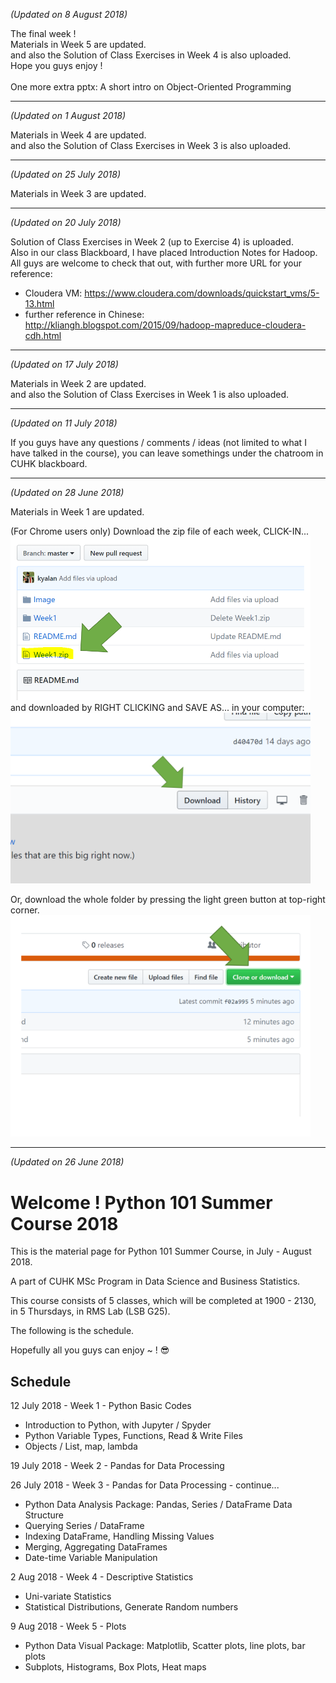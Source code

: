 *(Updated on 8 August 2018)*

The final week ! <br>
Materials in Week 5 are updated. <br>
and also the Solution of Class Exercises in Week 4 is also uploaded. <br>
Hope you guys enjoy ! <br>
<br>
One more extra pptx: A short intro on Object-Oriented Programming <br>

---

*(Updated on 1 August 2018)*

Materials in Week 4 are updated. <br>
and also the Solution of Class Exercises in Week 3 is also uploaded. <br>

---

*(Updated on 25 July 2018)*

Materials in Week 3 are updated. <br>

---

*(Updated on 20 July 2018)*

Solution of Class Exercises in Week 2 (up to Exercise 4) is uploaded. <br>
Also in our class Blackboard, I have placed Introduction Notes for Hadoop. <br>
All guys are welcome to check that out, with further more URL for your reference: <br>

* Cloudera VM: https://www.cloudera.com/downloads/quickstart_vms/5-13.html
* further reference in Chinese: http://kliangh.blogspot.com/2015/09/hadoop-mapreduce-cloudera-cdh.html

---

*(Updated on 17 July 2018)*

Materials in Week 2 are updated. <br>
and also the Solution of Class Exercises in Week 1 is also uploaded. <br>

---

*(Updated on 11 July 2018)*

If you guys have any questions / comments / ideas (not limited to what I have talked in the course), you can leave somethings under the chatroom in CUHK blackboard. <br>

---

*(Updated on 28 June 2018)* 

Materials in Week 1 are updated.

(For Chrome users only) Download the zip file of each week, CLICK-IN... <br>
<img src="https://github.com/kyalan/CUHK-PyTutorial-2018/blob/master/Image/DownloadButton2.PNG" width="480"><br>
and downloaded by RIGHT CLICKING and SAVE AS... in your computer: <br>
<img src="https://github.com/kyalan/CUHK-PyTutorial-2018/blob/master/Image/DownloadButton3.PNG" width="480"><br>

Or, download the whole folder by pressing the light green button at top-right corner. <br>
<img src="https://github.com/kyalan/CUHK-PyTutorial-2018/blob/master/Image/DownloadButton.PNG" width="480">


---

*(Updated on 26 June 2018)* 
# Welcome ! Python 101 Summer Course 2018
This is the material page for Python 101 Summer Course, in July - August 2018.

A part of CUHK MSc Program in Data Science and Business Statistics.


This course consists of 5 classes, which will be completed at 1900 - 2130, in 5 Thursdays, in RMS Lab (LSB G25). 

The following is the schedule.

Hopefully all you guys can enjoy ~ ! :sunglasses:

## Schedule
12 July 2018 - Week 1 - Python Basic Codes
  * Introduction to Python, with Jupyter / Spyder
  * Python Variable Types, Functions, Read & Write Files
  * Objects / List, map, lambda

19 July 2018 - Week 2 - Pandas for Data Processing

26 July 2018 - Week 3 - Pandas for Data Processing - continue...
  * Python Data Analysis Package: Pandas, Series / DataFrame Data Structure
  * Querying Series / DataFrame
  * Indexing DataFrame, Handling Missing Values
  * Merging, Aggregating DataFrames
  * Date-time Variable Manipulation

2 Aug 2018 - Week 4 - Descriptive Statistics
  * Uni-variate Statistics
  * Statistical Distributions, Generate Random numbers

9 Aug 2018 - Week 5 - Plots
  * Python Data Visual Package: Matplotlib, Scatter plots, line plots, bar plots
  * Subplots, Histograms, Box Plots, Heat maps
